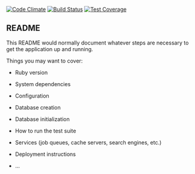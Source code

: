 [![Code Climate](https://codeclimate.com/github/startapki/whisky_club/badges/gpa.svg)](https://codeclimate.com/github/startapki/whisky_club)
[![Build Status](https://travis-ci.org/startapki/whisky_club.svg?branch=master)](https://travis-ci.org/startapki/whisky_club)
[![Test Coverage](https://codeclimate.com/github/startapki/whisky_club/badges/coverage.svg)](https://codeclimate.com/github/startapki/whisky_club/coverage)
## README

This README would normally document whatever steps are necessary to get the
application up and running.

Things you may want to cover:

* Ruby version

* System dependencies

* Configuration

* Database creation

* Database initialization

* How to run the test suite

* Services (job queues, cache servers, search engines, etc.)

* Deployment instructions

* ...
